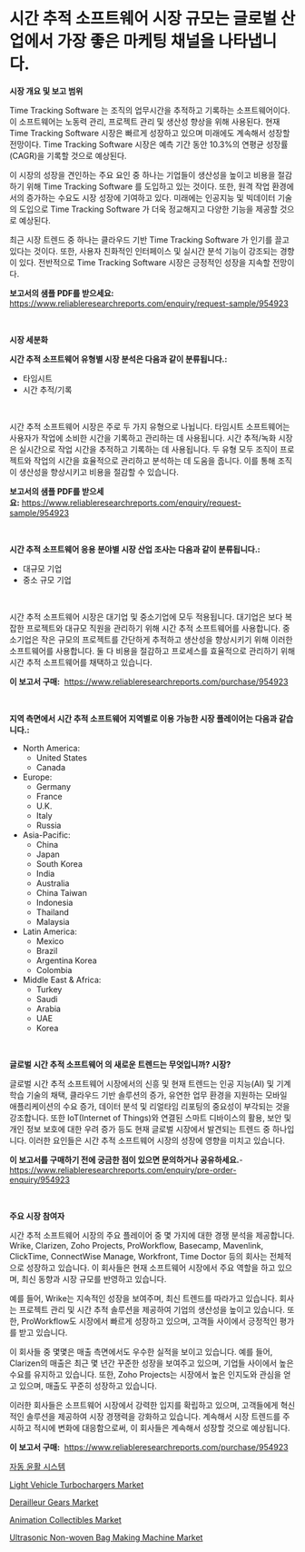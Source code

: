 <p><h1>시간 추적 소프트웨어 시장 규모는 글로벌 산업에서 가장 좋은 마케팅 채널을 나타냅니다.</h1></p><p><strong>시장 개요 및 보고 범위</strong></p>
<p><p>Time Tracking Software 는 조직의 업무시간을 추적하고 기록하는 소프트웨어이다. 이 소프트웨어는 노동력 관리, 프로젝트 관리 및 생산성 향상을 위해 사용된다. 현재 Time Tracking Software 시장은 빠르게 성장하고 있으며 미래에도 계속해서 성장할 전망이다. Time Tracking Software 시장은 예측 기간 동안 10.3%의 연평균 성장률(CAGR)을 기록할 것으로 예상된다.</p><p>이 시장의 성장을 견인하는 주요 요인 중 하나는 기업들이 생산성을 높이고 비용을 절감하기 위해 Time Tracking Software 를 도입하고 있는 것이다. 또한, 원격 작업 환경에서의 증가하는 수요도 시장 성장에 기여하고 있다. 미래에는 인공지능 및 빅데이터 기술의 도입으로 Time Tracking Software 가 더욱 정교해지고 다양한 기능을 제공할 것으로 예상된다.</p><p>최근 시장 트렌드 중 하나는 클라우드 기반 Time Tracking Software 가 인기를 끌고 있다는 것이다. 또한, 사용자 친화적인 인터페이스 및 실시간 분석 기능이 강조되는 경향이 있다. 전반적으로 Time Tracking Software 시장은 긍정적인 성장을 지속할 전망이다.</p></p>
<p><strong>보고서의 샘플 PDF를 받으세요:</strong> <a href="https://www.reliableresearchreports.com/enquiry/request-sample/954923">https://www.reliableresearchreports.com/enquiry/request-sample/954923</a></p>
<p>&nbsp;</p>
<p><strong>시장 세분화</strong></p>
<p><strong>시간 추적 소프트웨어 유형별 시장 분석은 다음과 같이 분류됩니다.:</strong></p>
<p><ul><li>타임시트</li><li>시간 추적/기록</li></ul></p>
<p>&nbsp;</p>
<p><p>시간 추적 소프트웨어 시장은 주로 두 가지 유형으로 나뉩니다. 타임시트 소프트웨어는 사용자가 작업에 소비한 시간을 기록하고 관리하는 데 사용됩니다. 시간 추적/녹화 시장은 실시간으로 작업 시간을 추적하고 기록하는 데 사용됩니다. 두 유형 모두 조직이 프로젝트와 작업의 시간을 효율적으로 관리하고 분석하는 데 도움을 줍니다. 이를 통해 조직이 생산성을 향상시키고 비용을 절감할 수 있습니다.</p></p>
<p><strong>보고서의 샘플 PDF를 받으세요:</strong>&nbsp;<a href="https://www.reliableresearchreports.com/enquiry/request-sample/954923">https://www.reliableresearchreports.com/enquiry/request-sample/954923</a></p>
<p>&nbsp;</p>
<p><strong> 시간 추적 소프트웨어 응용 분야별 시장 산업 조사는 다음과 같이 분류됩니다.:</strong></p>
<p><ul><li>대규모 기업</li><li>중소 규모 기업</li></ul></p>
<p>&nbsp;</p>
<p><p>시간 추적 소프트웨어 시장은 대기업 및 중소기업에 모두 적용됩니다. 대기업은 보다 복잡한 프로젝트와 대규모 직원을 관리하기 위해 시간 추적 소프트웨어를 사용합니다. 중소기업은 작은 규모의 프로젝트를 간단하게 추적하고 생산성을 향상시키기 위해 이러한 소프트웨어를 사용합니다. 둘 다 비용을 절감하고 프로세스를 효율적으로 관리하기 위해 시간 추적 소프트웨어를 채택하고 있습니다.</p></p>
<p><strong>이 보고서 구매:</strong>&nbsp; <a href="https://www.reliableresearchreports.com/purchase/954923">https://www.reliableresearchreports.com/purchase/954923</a></p>
<p>&nbsp;</p>
<p><strong>지역 측면에서 시간 추적 소프트웨어 지역별로 이용 가능한 시장 플레이어는 다음과 같습니다.:</strong></p>
<p><ul>
    <li>
        North America:
        <ul>
            <li>United States</li>
            <li>Canada</li>
        </ul>
    </li>
    <li>
        Europe:
        <ul>
            <li>Germany</li>
            <li>France</li>
            <li>U.K.</li>
            <li>Italy</li>
            <li>Russia</li>
        </ul>
    </li>
    <li>
        Asia-Pacific:
        <ul>
            <li>China</li>
            <li>Japan</li>
            <li>South Korea</li>
            <li>India</li>
            <li>Australia</li>
            <li>China Taiwan</li>
            <li>Indonesia</li>
            <li>Thailand</li>
            <li>Malaysia</li>
        </ul>
    </li>
    <li>
        Latin America:
        <ul>
            <li>Mexico</li>
            <li>Brazil</li>
            <li>Argentina Korea</li>
            <li>Colombia</li>
        </ul>
    </li>
    <li>
        Middle East & Africa:
        <ul>
            <li>Turkey</li>
            <li>Saudi</li>
            <li>Arabia</li>
            <li>UAE</li>
            <li>Korea</li>
        </ul>
    </li>
    </ul></p>
<p>&nbsp;</p>
<p><strong>글로벌 시간 추적 소프트웨어 의 새로운 트렌드는 무엇입니까? 시장?</strong></p>
<p><p>글로벌 시간 추적 소프트웨어 시장에서의 신흥 및 현재 트렌드는 인공 지능(AI) 및 기계 학습 기술의 채택, 클라우드 기반 솔루션의 증가, 유연한 업무 환경을 지원하는 모바일 애플리케이션의 수요 증가, 데이터 분석 및 리얼타임 리포팅의 중요성이 부각되는 것을 강조합니다. 또한 IoT(Internet of Things)와 연결된 스마트 디바이스의 활용, 보안 및 개인 정보 보호에 대한 우려 증가 등도 현재 글로벌 시장에서 발견되는 트렌드 중 하나입니다. 이러한 요인들은 시간 추적 소프트웨어 시장의 성장에 영향을 미치고 있습니다.</p></p>
<p><strong>이 보고서를 구매하기 전에 궁금한 점이 있으면 문의하거나 공유하세요.</strong>- <a href="https://www.reliableresearchreports.com/enquiry/pre-order-enquiry/954923">https://www.reliableresearchreports.com/enquiry/pre-order-enquiry/954923</a></p>
<p>&nbsp;</p>
<p><strong>주요 시장 참여자</strong></p>
<p><p>시간 추적 소프트웨어 시장의 주요 플레이어 중 몇 가지에 대한 경쟁 분석을 제공합니다. Wrike, Clarizen, Zoho Projects, ProWorkflow, Basecamp, Mavenlink, ClickTime, ConnectWise Manage, Workfront, Time Doctor 등의 회사는 전체적으로 성장하고 있습니다. 이 회사들은 현재 소프트웨어 시장에서 주요 역할을 하고 있으며, 최신 동향과 시장 규모를 반영하고 있습니다.</p><p>예를 들어, Wrike는 지속적인 성장을 보여주며, 최신 트렌드를 따라가고 있습니다. 회사는 프로젝트 관리 및 시간 추적 솔루션을 제공하여 기업의 생산성을 높이고 있습니다. 또한, ProWorkflow도 시장에서 빠르게 성장하고 있으며, 고객들 사이에서 긍정적인 평가를 받고 있습니다.</p><p>이 회사들 중 몇몇은 매출 측면에서도 우수한 실적을 보이고 있습니다. 예를 들어, Clarizen의 매출은 최근 몇 년간 꾸준한 성장을 보여주고 있으며, 기업들 사이에서 높은 수요를 유지하고 있습니다. 또한, Zoho Projects는 시장에서 높은 인지도와 관심을 얻고 있으며, 매출도 꾸준히 성장하고 있습니다.</p><p>이러한 회사들은 소프트웨어 시장에서 강력한 입지를 확립하고 있으며, 고객들에게 혁신적인 솔루션을 제공하여 시장 경쟁력을 강화하고 있습니다. 계속해서 시장 트렌드를 주시하고 적시에 변화에 대응함으로써, 이 회사들은 계속해서 성장할 것으로 예상됩니다.</p></p>
<p><strong>이 보고서 구매:</strong>&nbsp;&nbsp;<a href="https://www.reliableresearchreports.com/purchase/954923">https://www.reliableresearchreports.com/purchase/954923</a></p>
<p><p><a href="https://github.com/jntpkh496620/Market-Research-Report-List-1/blob/main/1907385185354.md">자동 윤활 시스템</a></p><p><a href="https://issuu.com/reportprime-2/docs/light-vehicle-turbochargers-market-size-2030.pptx">Light Vehicle Turbochargers Market</a></p><p><a href="https://fearless-okapi-6c8.notion.site/Derailleur-Gears-Market-Research-Report-Unlocks-Analysis-on-the-Market-Financial-Status-Market-Size-c54505d8aac0435ba38dc1b8a5b90d92">Derailleur Gears Market</a></p><p><a href="https://view.publitas.com/reportprime-1/animation-collectibles-market-research-report-reveals-the-latest-trends-and-opportunities-of-this-market-for-period-from-2024-2031/">Animation Collectibles Market</a></p><p><a href="https://scarlet-rocket-c63.notion.site/Ultrasonic-Non-woven-Bag-Making-Machine-Market-A-Comprehensive-Report-of-its-Market-Share-Growth--15bcdf9b1f6f4baba2e24cfcafaa7492">Ultrasonic Non-woven Bag Making Machine Market</a></p></p>
